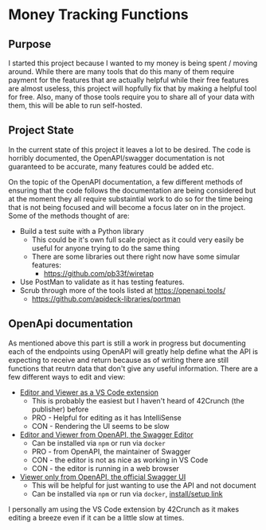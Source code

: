 # Money Tracking Functions

## Purpose
I started this project because I wanted to my money is being spent / moving around. While there are many tools that do this many of them require payment for the features that are actually helpful while their free features are almost useless, this project will hopfully fix that by making a helpful tool for free. Also, many of those tools require you to share all of your data with them, this will be able to run self-hosted.

## Project State
In the current state of this project it leaves a lot to be desired. The code is horribly documented, the OpenAPI/swagger documentation is not guaranteed to be accurate, many features could be added etc.

On the topic of the OpenAPI documentation, a few different methods of ensuring that the code follows the documentation are being considered but at the moment they all require substaintial work to do so for the time being that is not being focused and will become a focus later on in the project. Some of the methods thought of are:
- Build a test suite with a Python library
  - This could be it's own full scale project as it could very easily be useful for anyone trying to do the same thing
  - There are some libraries out there right now have some simular features:
    - https://github.com/pb33f/wiretap
- Use PostMan to validate as it has testing features.
- Scrub through more of the tools listed at https://openapi.tools/
  - https://github.com/apideck-libraries/portman

## OpenApi documentation
As mentioned above this part is still a work in progress but documenting each of the endpoints using OpenAPI will greatly help define what the API is expecting to receive and return because as of writing there are still functions that reutrn data that don't give any useful information.
There are a few different ways to edit and view:
- [Editor and Viewer as a VS Code extension](https://marketplace.visualstudio.com/items?itemName=42Crunch.vscode-openapi)
  - This is probably the easiest but I haven't heard of 42Crunch (the publisher) before
  - PRO - Helpful for editing as it has IntelliSense
  - CON - Rendering the UI seems to be slow
- [Editor and Viewer from OpenAPI, the Swagger Editor](https://github.com/swagger-api/swagger-editor)
  - Can be installed via `npm` or run via `docker`
  - PRO - from OpenAPI, the maintainer of Swagger
  - CON - the editor is not as nice as working in VS Code
  - CON - the editor is running in a web browser
- [Viewer only from OpenAPI, the official Swagger UI](https://github.com/swagger-api/swagger-ui)
  - This will be helpful for just wanting to use the API and not document
  - Can be installed via `npm` or run via `docker`, [install/setup link](https://github.com/swagger-api/swagger-ui/blob/HEAD/docs/usage/installation.md#docker)

I personally am using the VS Code extension by 42Crunch as it makes editing a breeze even if it can be a little slow at times.